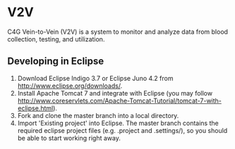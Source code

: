 V2V
===

C4G Vein-to-Vein (V2V) is a system to monitor and analyze data from blood collection, testing, and utilization.

Developing in Eclipse
---------------------

1. Download Eclipse Indigo 3.7 or Eclipse Juno 4.2 from http://www.eclipse.org/downloads/.
2. Install Apache Tomcat 7 and integrate with Eclipse (you may follow http://www.coreservlets.com/Apache-Tomcat-Tutorial/tomcat-7-with-eclipse.html).
3. Fork and clone the master branch into a local directory.
3. Import 'Existing project' into Eclipse. The master branch contains the required eclipse project files (e.g. .project and .settings/), so you should be able to start working right away.
